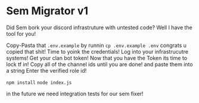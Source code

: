 # Sem Migrator v1

Did Sem bork your discord infrastruture with untested code? Well I have the tool for you!

Copy-Pasta that `.env.example`
by runnin `cp .env.example .env`
congrats u copied that shit!
Time to yoink the credentials!
Log into your infrastrucutre systems!
Get your clan bot token!
Now that you have the Token its time to lock tf in!
Copy all of the channel ids until you are done! and paste them into a string
Enter the verified role id!

`npm install`
`node index.js`

in the future we need integration tests for our sem fixer!

